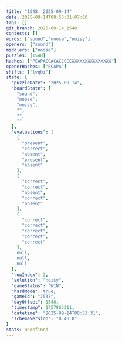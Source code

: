 ```yaml
---
title: "1548: 2025-09-14"
date: 2025-09-14T08:53:31-07:00
tags: []
git_branch: 2025-09-14_1548
contests: []
words: ["sound","noose","noisy"]
openers: ["sound"]
middlers: ["noose"]
puzzles: [1548]
hashes: ["PCAPACCACACCCCCXXXXXXXXXXXXXXX"]
openerHashes: ["PCAPA"]
shifts: ["tvqbi"]
state: {
  "puzzleDate": "2025-09-14",
  "boardState": [
    "sound",
    "noose",
    "noisy",
    "",
    "",
    ""
  ],
  "evaluations": [
    [
      "present",
      "correct",
      "absent",
      "present",
      "absent"
    ],
    [
      "correct",
      "correct",
      "absent",
      "correct",
      "absent"
    ],
    [
      "correct",
      "correct",
      "correct",
      "correct",
      "correct"
    ],
    null,
    null,
    null
  ],
  "rowIndex": 3,
  "solution": "noisy",
  "gameStatus": "WIN",
  "hardMode": true,
  "gameId": "1537",
  "dayOffset": 1548,
  "timestamp": 1757865211,
  "datetime": "2025-09-14T08:53:31",
  "schemaVersion": "0.40.0"
}
stats: undefined
---
```

<!-- more -->

